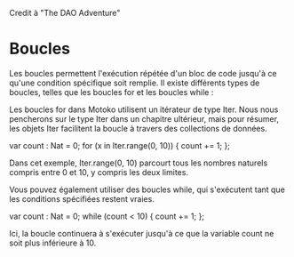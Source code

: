 Credit à "The DAO Adventure"

# Boucles

Les boucles permettent l'exécution répétée d'un bloc de code jusqu'à ce qu'une condition spécifique soit remplie. Il existe différents types de boucles, telles que les boucles for et les boucles while : 

Les boucles for dans Motoko utilisent un itérateur de type Iter. Nous nous pencherons sur le type Iter dans un chapitre ultérieur, mais pour résumer, les objets Iter facilitent la boucle à travers des collections de données.

var count : Nat = 0;
for (x in Iter.range(0, 10)) {
    count += 1;
};

Dans cet exemple, Iter.range(0, 10) parcourt tous les nombres naturels compris entre 0 et 10, y compris les deux limites.

Vous pouvez également utiliser des boucles while, qui s'exécutent tant que les conditions spécifiées restent vraies.

var count : Nat = 0;
while (count < 10) {
    count += 1;
};

Ici, la boucle continuera à s'exécuter jusqu'à ce que la variable count ne soit plus inférieure à 10.
